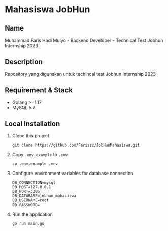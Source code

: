 # Mahasiswa JobHun

## Name

Muhammad Faris Hadi Mulyo - Backend Developer - Technical Test Jobhun Internship 2023

## Description
Repository yang digunakan untuk techincal test  Jobhun Internship 2023

## Requirement & Stack

-   Golang >=1.17
-   MySQL 5.7

## Local Installation

1. Clone this project
    ```
    git clone https://github.com/Fariszz/JobHunMahasiswa.git
    ```

2. Copy `.env.example` to `.env`
    ```
    cp .env.example .env
    ```
3. Configure environment variables for database connection
    ```
    DB_CONNECTION=mysql
    DB_HOST=127.0.0.1
    DB_PORT=3306
    DB_DATABASE=jobhun_mahasiswa
    DB_USERNAME=root
    DB_PASSWORD=
    ```

4.  Run the application
    ```
    go run main.go
    ```